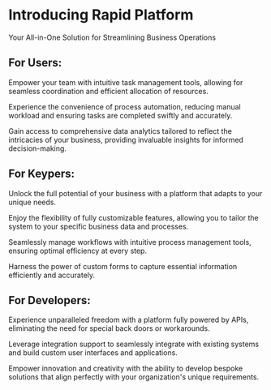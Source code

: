 # Introducing Rapid Platform 
Your All-in-One Solution for Streamlining Business Operations

## For Users:

Empower your team with intuitive task management tools, allowing for seamless coordination and efficient allocation of resources. 

Experience the convenience of process automation, reducing manual workload and ensuring tasks are completed swiftly and accurately. 

Gain access to comprehensive data analytics tailored to reflect the intricacies of your business, providing invaluable insights for informed decision-making.

## For Keypers:

Unlock the full potential of your business with a platform that adapts to your unique needs. 

Enjoy the flexibility of fully customizable features, allowing you to tailor the system to your specific business data and processes. 

Seamlessly manage workflows with intuitive process management tools, ensuring optimal efficiency at every step. 

Harness the power of custom forms to capture essential information efficiently and accurately.

## For Developers:

Experience unparalleled freedom with a platform fully powered by APIs, eliminating the need for special back doors or workarounds. 

Leverage integration support to seamlessly integrate with existing systems and build custom user interfaces and applications. 

Empower innovation and creativity with the ability to develop bespoke solutions that align perfectly with your organization's unique requirements.